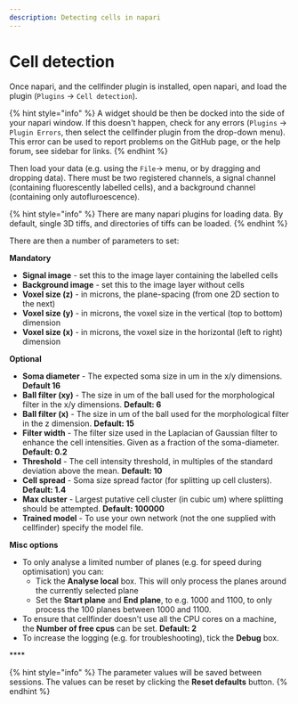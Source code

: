 ```yaml
---
description: Detecting cells in napari
---
```


# Cell detection

Once napari, and the cellfinder plugin is installed, open napari, and load the plugin \(`Plugins` -&gt; `Cell detection`\).

{% hint style="info" %}
A widget should be then be docked into the side of your napari window. If this doesn't happen, check for any errors \(`Plugins` -&gt; `Plugin Errors`, then select the cellfinder plugin from the drop-down menu\). This error can be used to report problems on the GitHub page, or the help forum, see sidebar for links.
{% endhint %}

Then load your data \(e.g. using the `File`-&gt; menu, or by dragging and dropping data\). There must be two registered channels, a signal channel \(containing fluorescently labelled cells\), and a background channel \(containing only autofluroescence\). 

{% hint style="info" %}
There are many napari plugins for loading data. By default, single 3D tiffs, and directories of tiffs can be loaded.
{% endhint %}

There are then a number of parameters to set:

**Mandatory**

* **Signal image** - set this to the image layer containing the labelled cells
* **Background image** - set this to the image layer without cells
* **Voxel size \(z\)** - in microns, the plane-spacing \(from one 2D section to the next\)
* **Voxel size \(y\)** - in microns, the voxel size in the vertical \(top to bottom\) dimension
* **Voxel size \(x\)** - in microns, the voxel size in the horizontal \(left to right\) dimension

**Optional**

* **Soma diameter** - The expected soma size in um in the x/y dimensions. **Default 16**
* **Ball filter \(xy\)** - The size in um of the ball used for the morphological filter in the x/y dimensions. **Default: 6**
* **Ball filter \(x\)** - The size in um of the ball used for the morphological filter in the z dimension. **Default: 15**
* **Filter width** - The filter size used in the Laplacian of Gaussian filter to enhance the cell intensities. Given as a fraction of the soma-diameter. **Default: 0.2**
* **Threshold** - The cell intensity threshold, in multiples of the standard deviation above the mean. **Default: 10**
* **Cell spread** - Soma size spread factor \(for splitting up cell clusters\). **Default: 1.4**
* **Max cluster** -  Largest putative cell cluster \(in cubic um\) where splitting should be attempted.  **Default: 100000**
* **Trained model** - To use your own network \(not the one supplied with cellfinder\) specify the model file.

**Misc options**

* To only analyse a limited number of planes \(e.g. for speed during optimisation\) you can:
  * Tick the **Analyse local** box. This will only process the planes around the currently selected plane
  * Set the **Start plane** and **End plane**, to e.g. 1000 and 1100, to only process the 100 planes between 1000 and 1100.
* To ensure that cellfinder doesn't use all the CPU cores on a machine, the **Number of free cpus** can be set. **Default: 2**
* To increase the logging \(e.g. for troubleshooting\), tick the **Debug** box.

\*\*\*\*

{% hint style="info" %}
The parameter values will be saved between sessions. The values can be reset by clicking the **Reset defaults** button.
{% endhint %}

